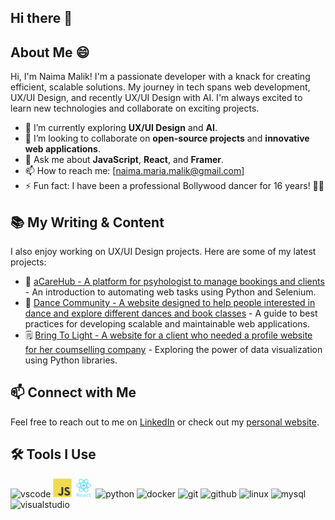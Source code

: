 ## Hi there 👋

<!--
**bdnaima/bdnaima** is a ✨ _special_ ✨ repository because its `README.md` (this file) appears on your GitHub profile.

Here are some ideas to get you started:

- 🔭 I’m currently working on ...
- 🌱 I’m currently learning ...
- 👯 I’m looking to collaborate on ...
- 🤔 I’m looking for help with ...
- 💬 Ask me about ...
- 📫 How to reach me: ...
- 😄 Pronouns: ...
- ⚡ Fun fact: ...
-->

## About Me 😄

Hi, I'm Naima Malik! I'm a passionate developer with a knack for creating efficient, scalable solutions. My journey in tech spans web development, UX/UI Design, and recently UX/UI Design with AI. I'm always excited to learn new technologies and collaborate on exciting projects.


- 🌱 I’m currently exploring **UX/UI Design** and **AI**.
- 🤝 I’m looking to collaborate on **open-source projects** and **innovative web applications**.
- 💬 Ask me about **JavaScript**, **React**, and **Framer**.
- 📫 How to reach me: [naima.maria.malik@gmail.com]
- ⚡ Fun fact: I have been a professional Bollywood dancer for 16 years! 💃🏻

## 📚 My Writing & Content

I also enjoy working on UX/UI Design projects. Here are some of my latest projects:

- 📝 [aCareHub - A platform for psyhologist to manage bookings and clients](https://medium.com/@silentBob/getting-started-with-web-automation) - An introduction to automating web tasks using Python and Selenium.
- 📖 [Dance Community - A website designed to help people interested in dance and explore different dances and book classes](https://medium.com/@silentBob/building-scalable-web-applications) - A guide to best practices for developing scalable and maintainable web applications.
- 🗒️ [Bring To Light - A website for a client who needed a profile website for her coumselling company](https://medium.com/@silentBob/data-visualization-with-python) - Exploring the power of data visualization using Python libraries.

## 📫 Connect with Me

Feel free to reach out to me on [LinkedIn](https://www.linkedin.com/in/naima-maria-malik-6471ba82/) or check out my [personal website](https://naima-s-portfolio.web.app/).

## 🛠️ Tools I Use

<p align="left">
<img src="https://cdn.jsdelivr.net/gh/devicons/devicon/icons/vscode/vscode-original.svg" alt="vscode" width="30" height="30"/>
<img src="https://raw.githubusercontent.com/devicons/devicon/master/icons/javascript/javascript-original.svg" alt="javascript" width="30" height="30" />
<img src="https://raw.githubusercontent.com/devicons/devicon/master/icons/react/react-original-wordmark.svg" alt="react" width="30" height="30" />
<img src="https://cdn.jsdelivr.net/gh/devicons/devicon/icons/python/python-original.svg" alt="python" width="30" height="30"/>
<img src="https://cdn.jsdelivr.net/gh/devicons/devicon/icons/docker/docker-original.svg" alt="docker" width="30" height="30"/>
<img src="https://cdn.jsdelivr.net/gh/devicons/devicon/icons/git/git-original.svg" alt="git" width="30" height="30"/>
<img src="https://cdn.jsdelivr.net/gh/devicons/devicon/icons/github/github-original-wordmark.svg" alt="github" width="30" height="30"/>
<img src="https://cdn.jsdelivr.net/gh/devicons/devicon/icons/linux/linux-original.svg" alt="linux" width="30" height="30"/>
<img src="https://cdn.jsdelivr.net/gh/devicons/devicon/icons/mysql/mysql-original-wordmark.svg" alt="mysql" width="30" height="30"/>
<img src="https://cdn.jsdelivr.net/gh/devicons/devicon/icons/visualstudio/visualstudio-plain.svg" alt="visualstudio" width="30" height="30"/>
</p>